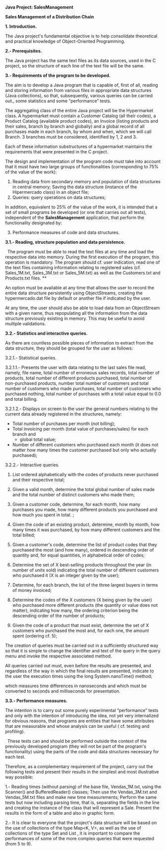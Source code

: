 **Java Project: SalesManagement** 

**Sales Management of a Distribution Chain**

**1. Introduction.**

The Java project's fundamental objective is to help consolidate theoretical and practical knowledge of Object-Oriented Programming.

**2.- Prerequisites.**

The Java project has the same text files as its data sources, used in the C project, so the structure of each line of the text file will be the same.

**3.- Requirements of the program to be developed.**

The aim is to develop a Java program that is capable of, first of all, reading and storing information from various files in appropriate data structures (Java collections), so that, subsequently, various queries can be carried out., some statistics and some “performance” tests.

The aggregating class of the entire Java project will be the Hypermarket class. A hypermarket must contain a Customer Catalog (all their codes), a Product Catalog (available product codes), an Invoice (listing products and their sales, branch by branch and globally) and a global record of all purchases made in each branch, by whom and when, which we will call Branch. 3 branches must be considered, identified by 1, 2 and 3.

Each of these information substructures of a hypermarket maintains the requirements that were presented in the C project.

The design and implementation of the program code must take into account that it must have two large groups of functionalities (corresponding to 75% of the value of the work):

1) Reading data from secondary memory and population of data structures in central memory; Saving the data structure (instance of the Hipermercado class) in an object file;
2) Queries: query operations on data structures;

In addition, equivalent to 25% of the value of the work, it is intended that a set of small programs be developed (or one that carries out all tests), independent of the **SalesManagement** application, that perform the functionality designated by:

3) Performance measures of code and data structures.

**3.1.- Reading, structure population and data persistence.**

` `The program must be able to read the text files at any time and load the respective data into memory. During the first execution of the program, this operation is mandatory. The program should cf. user indication, read one of the text files containing information relating to registered sales (cf. Sales\_1M.txt, Sales\_3M.txt or Sales\_5M.txt) as well as the Customers.txt and Products.txt files. **

An option must be available at any time that allows the user to record the entire data structure persistently using ObjectStreams, creating the hypermercado.dat file by default or another file if indicated by the user.

At any time, the user should also be able to load data from an ObjectStream with a given name, thus repopulating all the information from the data structure previously existing in memory. This may be useful to avoid multiple validations.

**3.2.- Statistics and interactive queries.**

As there are countless possible pieces of information to extract from the data structure, they should be grouped for the user as follows:

3\.2.1.- Statistical queries.

3\.2.1.1.- Presents the user with data relating to the last sales file read, namely, file name, total number of erroneous sales records, total number of products, total number of different products purchased, total number of non-purchased products, number total number of customers and total number of customers who made purchases, total number of customers who purchased nothing, total number of purchases with a total value equal to 0.0 and total billing.

3\.2.1.2.- Displays on screen to the user the general numbers relating to the current data already registered in the structures, namely:

- Total number of purchases per month (not billing);
- Total invoicing per month (total value of purchases/sales) for each branch and
  - global total value;
- Number of different customers who purchased each month (it does not matter how many times the customer purchased but only who actually purchased);

3\.2.2.- Interactive queries.

1. List ordered alphabetically with the codes of products never purchased and their respective total;
2. Given a valid month, determine the total global number of sales made and the total number of distinct customers who made them;
3. Given a customer code, determine, for each month, how many purchases you made, how many different products you purchased and how much you spent in total. ;
4. Given the code of an existing product, determine, month by month, how many times it was purchased, by how many different customers and the total billed;
5. Given a customer's code, determine the list of product codes that they purchased the most (and how many), ordered in descending order of quantity and, for equal quantities, in alphabetical order of codes;
6. Determine the set of X best-selling products throughout the year (in number of units sold) indicating the total number of different customers who purchased it (X is an integer given by the user);
7. Determine, for each branch, the list of the three largest buyers in terms of money invoiced;
8. Determine the codes of the X customers (X being given by the user) who purchased more different products (the quantity or value does not matter), indicating how many, the ordering criterion being the descending order of the number of products;

9. Given the code of a product that must exist, determine the set of X customers who purchased the most and, for each one, the amount spent (ordering cf. 5);

The creation of queries must be carried out in a sufficiently structured way so that it is simple to change the identifier and text of the query in the query menu and invoke the respective associated method.

All queries carried out must, even before the results are presented, and regardless of the way in which the final results are presented, indicate to the user the execution times using the long System.nanoTime() method;

which measures time differences in nanoseconds and which must be converted to seconds and milliseconds for presentation.

**3.3.- Performance measures.**

The intention is to carry out some purely experimental “performance” tests and only with the intention of introducing the idea, not yet very internalized for obvious reasons, that programs are entities that have some attributes that are measurable and whose analysis can be useful ( cf. testing and profiling).

` `These tests can and should be performed outside the context of the previously developed program (they will not be part of the program's functionality) using the parts of the code and data structures necessary for each test.

Therefore, as a complementary requirement of the project, carry out the following tests and present their results in the simplest and most illustrative way possible:

1\.- Reading times (without parsing) of the base file, Vendas\_1M.txt, using the Scanner() and BufferedReader() classes; Then use the Vendas\_3M.txt and Vendas\_5M.txt files and make new time measurements; Perform the same tests but now including parsing time, that is, separating the fields in the line and creating the instance of the class that will represent a Sale. Present the results in the form of a table and also in graphic form.

2\.- It is clear to everyone that the project's data structure will be based on the use of collections of the type Map<K, V>, as well as the use of collections of the type Set<E> and List<E> , it is important to compare the performances of some of the more complex queries that were requested (from 5 to 9).
